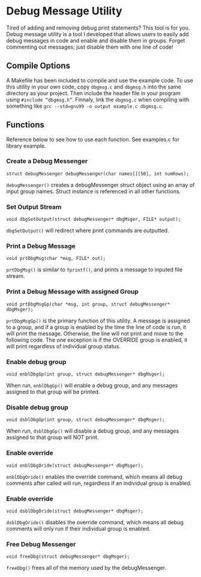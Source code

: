 # Debug Message Utility
Tired of adding and removing debug print statements? This tool is for you. Debug message utility is a tool I developed that allows users to easily add debug messages in code and enable and disable them in groups. Forget commenting out messages; just disable them with one line of code!

## Compile Options
A Makefile has been included to compile and use the example code. To use this utility in your own code, copy `dbgmsg.c` and `dbgmsg.h` into the same directory as your project. Then include the header file in your program using `#include “dbgmsg.h”`. Finnaly, link the `dbgmsg.c` when compiling with something like `gcc --std=gnu99 -o output example.c dbgmsg.c`.

## Functions
Reference below to see how to use each function. See examples.c for library example.

### Create a Debug Messenger
`struct debugMessenger debugMessenger(char names[][50], int numRows);`

`debugMessenger()` creates a debugMessenger struct object using an array of input group names. Struct instance is referenced in all other functions.

### Set Output Stream
`void dbgSetOutput(struct debugMessenger* dbgMsger, FILE* output);`

`dbgSetOutput()` will redirect where print commands are outputted.

### Print a Debug Message
`void prtDbgMsg(char *msg, FILE* out);`

`prtDbgMsg()` is similar to `fprintf()`, and prints a message to inputed file stream.

### Print a Debug Message with assigned Group
`void prtDbgMsgGp(char *msg, int group, struct debugMessenger* dbgMsger);`

`prtDbgMsgGp()` is the primary function of this utility. A message is assigned to a group, and if a group is enabled by the time the line of code is run, it will print the message. Otherwise, the line will not print and move to the following code. The one exception is if the OVERRIDE group is enabled, it will print regardless of individual group status.

### Enable debug group
`void enblDbgGp(int group, struct debugMessenger* dbgMsger);`

When run, `enblDbgGp()` will enable a debug group, and any messages assigned to that group will be printed. 

### Disable debug group
`void dsblDbgGp(int group, struct debugMessenger* dbgMsger);`

When run, `dsblDbgGp()` will disable a debug group, and any messages assigned to that group will NOT print. 

### Enable override
`void enblDbgOride(struct debugMessenger* dbgMsger);`

`enblDbgOride()` enables the override command, which means all debug comments after called will run, regardless if an individual group is enabled.

### Enable override
`void dsblDbgOride(struct debugMessenger* dbgMsger);`

`dsblDbgOride()` disables the override command, which means all debug comments will only run if their individual group is enabled.

### Free Debug Messenger
`void freeDbg(struct debugMessenger* dbgMsger);`

`freeDbg()` frees all of the memory used by the debugMessenger.